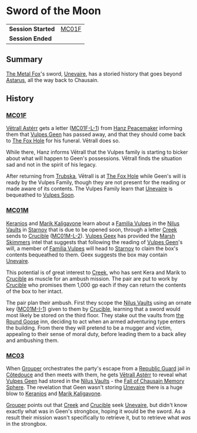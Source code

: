 # Sword of the Moon

|||
| --- | --- |
| **Session Started** | [MC01F](../sessions/MC01F.md) | storyline.2
| **Session Ended** | |

## Summary

[The Metal Fox](../characters/vulpes-geen.md)'s sword, [Unevaire](../items/weapons/unevaire.md), has a storied history that goes beyond [Astarus](../planes/astarus.md), all the way back to Chausain.

## History

### [MC01F](../sessions/MC01F.md)

[Vētrall Astérr](../characters/vetrall-asterr.md) gets a letter ([MC01F-L-1](../letters/MC01F-L-1.md)) from [Hanz Peacemaker](../characters/hanz-peacemaker.md) informing them that [Vulpes Geen](../characters/vulpes-geen.md) has passed away, and that they should come back to [The Fox Hole](../places/buildings/the-fox-hole.md) for his funeral. Vētrall does so.

While there, Hanz informs Vētrall that the Vulpes family is starting to bicker about what will happen to Geen's possessions. Vētrall finds the situation sad and not in the spirit of his legacy.

After returning from [Trubska](../places/villages/trubska.md), Vētrall is at [The Fox Hole](../places/buildings/the-fox-hole.md) while Geen's will is ready by the Vulpes Family, though they are not present for the reading or made aware of its contents. The Vulpes Family learn that [Unevaire](../items/weapons/unevaire.md) is bequeathed to [Vulpes Soon](../characters/vulpes-soon.md).

### [MC01M](../sessions/MC01M.md)

[Keranios](../characters/keranios.md) and [Marik Kaligavone](../characters/marik-kaligavone.md) learn about a [Familia Vulpes](../organisations/familia-vulpes.md) in the [Nilus Vaults](../places/buildings/government/nilus-vaults.md) in [Starnov](../places/cities/starnov.md) that is due to be opened soon, through a letter [Creek](../characters/creek.md) sends to [Crucible](../characters/crucible.md) ([MC01M-L-2](../letters/MC01M-L-2.md)). [Vulpes Geex](../characters/vulpes-geex.md) has provided the [Marsh Skimmers](../organisations/marsh-skimmers.md) intel that suggests that following the reading of [Vulpes Geen](../characters/vulpes-geen.md)'s will, a member of [Familia Vulpes](../organisations/familia-vulpes.md) will head to [Starnov](../places/cities/starnov.md) to claim the box's contents bequeathed to them. Geex suggests the box may contain [Unevaire](../items/weapons/unevaire.md).

This potential is of great interest to [Creek](../characters/creek.md), who has sent Kera and Marik to [Crucible](../characters/crucible.md) as muscle for an ambush mission. The pair are put to work by [Crucible](../characters/crucible.md) who promises them 1,000 gp each if they can return the contents of the box to her intact.

The pair plan their ambush. First they scope the [Nilus Vaults](../places/buildings/government/nilus-vaults.md) using an ornate key ([MC01M-I-1](../cards/MC01M-I-1.md)) given to them by [Crucible](../characters/crucible.md), learning that a sword would most likely be stored on the third floor. They stake out the vaults from [the Round Goose](../places/buildings/inns-taverns/the-round-goose.md) inn, deciding to act when an armed adventuring type enters the building. From there they will pretend to be a mugger and victim, appealing to their sense of moral duty, before leading them to a back alley and ambushing them.

### [MC03](../sessions/MC03.md)

When [Grouper](../characters/grouper.md) orchestrates the party's escape from a [Republic Guard](../organisations/guards/republic-guard.md) jail in [Côtedouce](../places/towns/cotedouce.md) and then meets with them, he gets [Vētrall Astérr](../characters/vetrall-asterr.md) to reveal what [Vulpes Geen](../characters/vulpes-geen.md) had stored in the [Nilus Vaults](../places/buildings/government/nilus-vaults.md) - the [Fall of Chausain Memory Sphere](../items/memory-spheres/fall-of-chausain-memory-sphere.md). The revelation that Geen wasn't storing [Unevaire](../items/weapons/unevaire.md) there is a huge blow to [Keranios](../characters/keranios.md) and [Marik Kaligavone](../characters/marik-kaligavone.md).

[Grouper](../characters/grouper.md) points out that [Creek](../characters/creek.md) and [Crucible](../characters/crucible.md) seek [Unevaire](../items/weapons/unevaire.md), but didn't know exactly what was in Geen's strongbox, hoping it would be the sword. As a result their mission wasn't specifically to retrieve it, but to retrieve what *was* in the strongbox.
